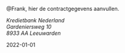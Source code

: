@Frank, hier de contractgegevens aanvullen.


<address>
    Kredietbank Nederland<br>
    Gardeniersweg 10<br>
    8933 AA Leeuwarden
</address>

<time>2022-01-01</time>
